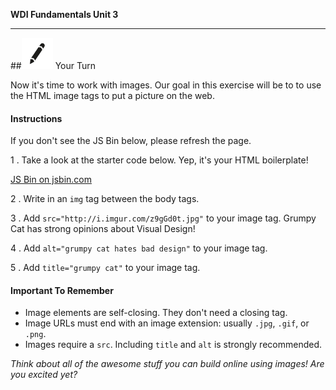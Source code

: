 **WDI Fundamentals Unit 3**

---

##![Your Turn](../assets/exercise.png) Your Turn


Now it's time to work with images. Our goal in this exercise will be to to use the HTML image tags to put a picture on the web.

#### Instructions
If you don't see the JS Bin below, please refresh the page.

1 . Take a look at the starter code below. Yep, it's your HTML boilerplate!

<a class="jsbin-embed" href="http://jsbin.com/jemeyex/embed?html,output&height=600px">JS Bin on jsbin.com</a><script src="http://static.jsbin.com/js/embed.min.js?3.35.11"></script>

2 . Write in an `img` tag between the body tags.

3 . Add `src="http://i.imgur.com/z9gGd0t.jpg"` to your image tag. Grumpy Cat has strong opinions about Visual Design!

4 . Add `alt="grumpy cat hates bad design"` to your image tag.

5 . Add `title="grumpy cat"` to your image tag.


#### Important To Remember

* Image elements are self-closing. They don't need a closing tag.
* Image URLs must end with an image extension: usually `.jpg`, `.gif`, or `.png`.
* Images require a `src`. Including `title` and `alt` is strongly recommended.

*Think about all of the awesome stuff you can build online using images! Are you excited yet?*
